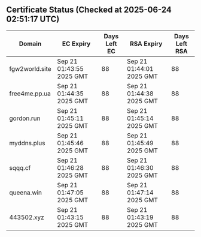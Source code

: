 ## Certificate Status (Checked at 2025-06-24 02:51:17 UTC)
| Domain | EC Expiry | Days Left EC | RSA Expiry | Days Left RSA |
|--------|-----------|-------------|------------|--------------|
| fgw2world.site | Sep 21 01:43:55 2025 GMT | 88 | Sep 21 01:44:01 2025 GMT | 88 |
| free4me.pp.ua | Sep 21 01:44:35 2025 GMT | 88 | Sep 21 01:44:38 2025 GMT | 88 |
| gordon.run | Sep 21 01:45:11 2025 GMT | 88 | Sep 21 01:45:14 2025 GMT | 88 |
| myddns.plus | Sep 21 01:45:46 2025 GMT | 88 | Sep 21 01:45:49 2025 GMT | 88 |
| sqqq.cf | Sep 21 01:46:28 2025 GMT | 88 | Sep 21 01:46:30 2025 GMT | 88 |
| queena.win | Sep 21 01:47:05 2025 GMT | 88 | Sep 21 01:47:14 2025 GMT | 88 |
| 443502.xyz | Sep 21 01:43:15 2025 GMT | 88 | Sep 21 01:43:19 2025 GMT | 88 |
